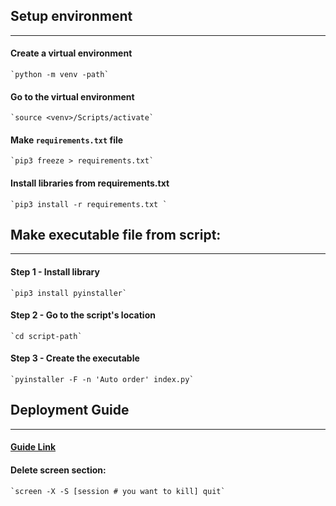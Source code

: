 ## Setup environment
----------------------------------------------------------------
#### Create a virtual environment
    `python -m venv -path`
#### Go to the virtual environment
    `source <venv>/Scripts/activate`
#### Make `requirements.txt` file
    `pip3 freeze > requirements.txt`
#### Install libraries from requirements.txt
    `pip3 install -r requirements.txt `

## Make executable file from script:
----------------------------------------------------------------
#### Step 1 - Install library
    `pip3 install pyinstaller`
#### Step 2 - Go to the script's location
    `cd script-path`
#### Step 3 - Create the executable
    `pyinstaller -F -n 'Auto order' index.py`

## Deployment Guide
-----------------------------------------------------------------
#### [Guide Link](https://github.com/python-telegram-bot/python-telegram-bot/wiki/Hosting-your-bot)

#### Delete screen section:
    `screen -X -S [session # you want to kill] quit`